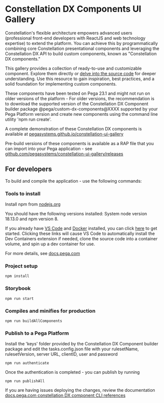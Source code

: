 # Constellation DX Components UI Gallery

Constellation's flexible architecture empowers advanced users (professional front-end developers with ReactJS and web technology expertise) to extend the platform. You can achieve this by programmatically combining core Constellation presentational components and leveraging the Constellation DX API to build custom components, known as "Constellation DX components."

This gallery provides a collection of ready-to-use and customizable component. Explore them directly or [delve into the source code](https://github.com/pegasystems/constellation-ui-gallery/tree/master/src/components) for deeper understanding. Use this resource to gain inspiration, best practices, and a solid foundation for implementing custom components.

These components have been tested on Pega 23.1 and might not run on older versions of the platform - For older versions, the recommendation is to download the supported version of the Constellation DX Component builder package @pega/custom-dx-components@XXXX supported by your Pega Platform version and create new components using the command line utility 'npm run create'.

A complete demonstration of these Constellation DX components is available at [pegasystems.github.io/constellation-ui-gallery](https://pegasystems.github.io/constellation-ui-gallery/)

Pre-build versions of these components is available as a RAP file that you can import into your Pega application - see [github.com/pegasystems/constellation-ui-gallery/releases](https://github.com/pegasystems/constellation-ui-gallery/releases)

## For developers

To build and compile the application - use the following commands:

### Tools to install

Install npm from [nodejs.org](https://nodejs.org/en/download/)

You should have the following versions installed: System node version 18.13.0 and npm version 8.

If you already have [VS Code](https://code.visualstudio.com/) and [Docker](https://docs.docker.com/get-docker/) installed, you can click [here](https://vscode.dev/redirect?url=vscode://ms-vscode-remote.remote-containers/cloneInVolume?url=https://github.com/pegasystems/constellation-ui-gallery) to get started. Clicking these links will cause VS Code to automatically install the Dev Containers extension if needed, clone the source code into a container volume, and spin up a dev container for use.

For more details, see [docs.pega.com](https://docs.pega.com/bundle/constellation-dx-components/page/constellation-dx-components/custom-components/initialize-project.html)

### Project setup

```shell
npm install
```

### Storybook

```shell
npm run start
```

### Compiles and minifies for production

```shell
npm run buildAllComponents
```

### Publish to a Pega Platform

Install the 'keys' folder provided by the Constellation DX Component builder package and edit the tasks.config.json file with your rulesetName, rulesetVersion, server URL, clientID, user and password

```shell
npm run authenticate
```

Once the authentication is completed - you can publish by running

```shell
npm run publishAll
```

If you are having issues deploying the changes, review the documentation [docs.pega.com constellation DX component CLI references][constellation-dx-cli-references]

[constellation-dx-cli-references]: https://docs.pega.com/bundle/constellation-dx-components/page/constellation-dx-components/custom-components/command-line-references-constellation-dx-components.html
